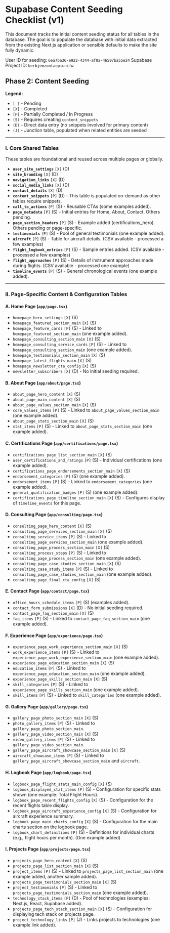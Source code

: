 # Supabase Content Seeding Checklist (v1)

This document tracks the initial content seeding status for all tables in the database.
The goal is to populate the database with initial data extracted from the existing Next.js application or sensible defaults to make the site fully dynamic.

User ID for seeding: `6ea7ba36-e922-4344-af0a-46507ba55e24`
Supabase Project ID: `berbjemzontaepiunifw`

## Phase 2: Content Seeding

**Legend:**
- `[ ]` - Pending
- `[X]` - Completed
- `[P]` - Partially Completed / In Progress
- `(S)` - Requires creating `content_snippets`
- `(D)` - Direct data entry (no snippets involved for primary content)
- `(J)` - Junction table, populated when related entities are seeded

---

### I. Core Shared Tables

These tables are foundational and reused across multiple pages or globally.

- **`user_site_settings`** `[X]` (D)
- **`site_branding`** `[X]` (D)
- **`navigation_links`** `[X]` (D)
- **`social_media_links`** `[X]` (D)
- **`contact_details`** `[X]` (D)
- **`content_snippets`** `[P]` (D) - This table is populated on-demand as other tables require snippets.
- **`call_to_actions`** `[P]` (S) - Reusable CTAs (some examples added).
- **`page_metadata`** `[P]` (S) - Initial entries for Home, About, Contact. Others pending.
- **`page_section_headers`** `[P]` (S) - Example added (certifications_hero). Others pending or page-specific.
- **`testimonials`** `[P]` (S) - Pool of general testimonials (one example added).
- **`aircraft`** `[P]` (S) - Table for aircraft details. (CSV available - processed a few examples)
- **`flight_logbook_entries`** `[P]` (S) - Sample entries added. (CSV available - processed a few examples)
- **`flight_approaches`** `[P]` (S) - Details of instrument approaches made during flights. (CSV available - processed one example)
- **`timeline_events`** `[P]` (S) - General chronological events (one example added).

---

### II. Page-Specific Content & Configuration Tables

#### A. Home Page (`app/page.tsx`)

- `homepage_hero_settings` `[X]` (S)
- `homepage_featured_section_main` `[X]` (S)
- `homepage_feature_cards` `[P]` (S) - Linked to `homepage_featured_section_main` (one example added).
- `homepage_consulting_section_main` `[X]` (S)
- `homepage_consulting_service_cards` `[P]` (S) - Linked to `homepage_consulting_section_main` (one example added).
- `homepage_testimonials_section_main` `[X]` (S)
- `homepage_latest_flights_main` `[X]` (S)
- `homepage_newsletter_cta_config` `[X]` (S)
- `newsletter_subscribers` `[X]` (D) - No initial seeding required.

#### B. About Page (`app/about/page.tsx`)

- `about_page_hero_content` `[X]` (S)
- `about_page_main_content` `[X]` (S)
- `about_page_values_section_main` `[X]` (S)
- `core_values_items` `[P]` (S) - Linked to `about_page_values_section_main` (one example added).
- `about_page_stats_section_main` `[X]` (S)
- `stat_items` `[P]` (S) - Linked to `about_page_stats_section_main` (one example added).

#### C. Certifications Page (`app/certifications/page.tsx`)

- `certifications_page_list_section_main` `[X]` (S)
- `user_certifications_and_ratings` `[P]` (S) - Individual certifications (one example added).
- `certifications_page_endorsements_section_main` `[X]` (S)
- `endorsement_categories` `[P]` (S) (one example added).
- `endorsement_items` `[P]` (S) - Linked to `endorsement_categories` (one example added).
- `general_qualification_badges` `[P]` (S) (one example added).
- `certifications_page_timeline_section_main` `[X]` (S) - Configures display of `timeline_events` for this page.

#### D. Consulting Page (`app/consulting/page.tsx`)

- `consulting_page_hero_content` `[X]` (S)
- `consulting_page_services_section_main` `[X]` (S)
- `consulting_service_items` `[P]` (S) - Linked to `consulting_page_services_section_main` (one example added).
- `consulting_page_process_section_main` `[X]` (S)
- `consulting_process_steps` `[P]` (S) - Linked to `consulting_page_process_section_main` (one example added).
- `consulting_page_case_studies_section_main` `[X]` (S)
- `consulting_case_study_items` `[P]` (S) - Linked to `consulting_page_case_studies_section_main` (one example added).
- `consulting_page_final_cta_config` `[X]` (S)

#### E. Contact Page (`app/contact/page.tsx`)

- `office_hours_schedule_items` `[P]` (S) (examples added).
- `contact_form_submissions` `[X]` (D) - No initial seeding required.
- `contact_page_faq_section_main` `[X]` (S)
- `faq_items` `[P]` (S) - Linked to `contact_page_faq_section_main` (one example added).

#### F. Experience Page (`app/experience/page.tsx`)

- `experience_page_work_experience_section_main` `[X]` (S)
- `work_experience_items` `[P]` (S) - Linked to `experience_page_work_experience_section_main` (one example added).
- `experience_page_education_section_main` `[X]` (S)
- `education_items` `[P]` (S) - Linked to `experience_page_education_section_main` (one example added).
- `experience_page_skills_section_main` `[X]` (S)
- `skill_categories` `[P]` (S) - Linked to `experience_page_skills_section_main` (one example added).
- `skill_items` `[P]` (S) - Linked to `skill_categories` (one example added).

#### G. Gallery Page (`app/gallery/page.tsx`)

- `gallery_page_photo_section_main` `[X]` (S)
- `photo_gallery_items` `[P]` (S) - Linked to `gallery_page_photo_section_main`.
- `gallery_page_video_section_main` `[X]` (S)
- `video_gallery_items` `[P]` (S) - Linked to `gallery_page_video_section_main`.
- `gallery_page_aircraft_showcase_section_main` `[X]` (S)
- `aircraft_showcase_items` `[P]` (S) - Linked to `gallery_page_aircraft_showcase_section_main` and `aircraft`.

#### H. Logbook Page (`app/logbook/page.tsx`)

- `logbook_page_flight_stats_main_config` `[X]` (S)
- `logbook_displayed_stat_items` `[P]` (S) - Configuration for specific stats shown (one example: Total Flight Hours).
- `logbook_page_recent_flights_config` `[X]` (S) - Configuration for the recent flights table display.
- `logbook_page_aircraft_experience_config` `[X]` (S) - Configuration for aircraft experience summary.
- `logbook_page_main_charts_config` `[X]` (S) - Configuration for the main charts section on the logbook page.
- `logbook_chart_definitions` `[P]` (S) - Definitions for individual charts (e.g., flight hours per month). (One example added)

#### I. Projects Page (`app/projects/page.tsx`)

- `projects_page_hero_content` `[X]` (S)
- `projects_page_list_section_main` `[X]` (S)
- `project_items` `[P]` (S) - Linked to `projects_page_list_section_main` (one example added, another sample added).
- `projects_page_testimonials_section_main` `[X]` (S)
- `project_testimonials` `[P]` (S) - Linked to `projects_page_testimonials_section_main` (one example added).
- `technology_stack_items` `[P]` (D) - Pool of technologies (examples: Next.js, React, Supabase added).
- `projects_page_tech_stack_section_main` `[X]` (S) - Configuration for displaying tech stack on projects page.
- `project_technology_links` `[P]` (J) - Links projects to technologies (one example link added).